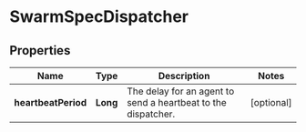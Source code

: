 
# SwarmSpecDispatcher

## Properties
Name | Type | Description | Notes
------------ | ------------- | ------------- | -------------
**heartbeatPeriod** | **Long** | The delay for an agent to send a heartbeat to the dispatcher. |  [optional]



